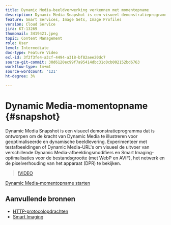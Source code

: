 ```yaml
---
title: Dynamic Media-beeldverwerking verkennen met momentopname
description: Dynamic Media Snapshot is een visueel demonstratieprogramma dat is ontworpen om de kracht van Dynamic Media te illustreren voor geoptimaliseerde en dynamische beeldlevering.
feature: Smart Services, Image Sets, Image Profiles
version: Cloud Service
jira: KT-13269
thumbnail: 3419421.jpeg
topic: Content Management
role: User
level: Intermediate
doc-type: Feature Video
exl-id: 3f2f3fe4-a3cf-4494-a318-bf82aee20dc7
source-git-commit: 30d6120ec99f7a95414dbc31c0cb002152bd6763
workflow-type: tm+mt
source-wordcount: '121'
ht-degree: 3%

---
```


# Dynamic Media-momentopname {#snapshot}

Dynamic Media Snapshot is een visueel demonstratieprogramma dat is ontworpen om de kracht van Dynamic Media te illustreren voor geoptimaliseerde en dynamische beeldlevering. Experimenteer met testafbeeldingen of Dynamic Media-URL&#39;s om visueel de uitvoer van verschillende Dynamic Media-afbeeldingsmodifiers en Smart Imaging-optimalisaties voor de bestandsgrootte (met WebP en AVIF), het netwerk en de pixelverhouding van het apparaat (DPR) te bekijken.

>[!VIDEO](https://video.tv.adobe.com/v/3419421/?learn=on)

<a href="https://snapshot.scene7.com/" class="spectrum-Button spectrum-Button--primary spectrum-Button--sizeM">
  <span class="spectrum-Button-label has-no-wrap has-text-weight-bold">Dynamic Media-momentopname starten</span>
</a>

## Aanvullende bronnen

* [HTTP-protocolopdrachten](https://experienceleague.adobe.com/docs/dynamic-media-developer-resources/image-serving-api/image-serving-api/http-protocol-reference/command-reference/c-command-reference.html)
* [Smart Imaging](https://experienceleague.adobe.com/docs/experience-manager-cloud-service/content/assets/dynamicmedia/imaging-faq.html)
